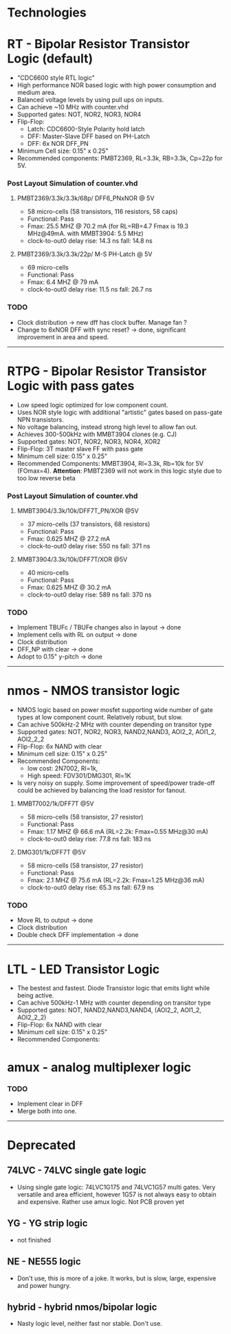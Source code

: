 
# Technologies

# RT - Bipolar Resistor Transistor Logic (default)

- "CDC6600 style RTL logic"
- High performance NOR based logic with high power consumption and medium area.
- Balanced voltage levels by using pull ups on inputs.
- Can achieve ~10 MHz with counter.vhd
- Supported gates: NOT, NOR2, NOR3, NOR4
- Flip-Flop: 
  - Latch: CDC6600-Style Polarity hold latch
  - DFF: Master-Slave DFF based on PH-Latch 
  - DFF: 6x NOR DFF_PN
- Minimum Cell size: 0.15" x 0.25"
- Recommended components: PMBT2369, RL=3.3k, RB=3.3k, Cp=22p for 5V. 
  
### Post Layout Simulation of counter.vhd
1) PMBT2369/3.3k/3.3k/68p/ DFF6_PNxNOR @ 5V 
   - 58 micro-cells (58 transistors, 116 resistors, 58 caps)
   - Functional: Pass
   - Fmax: 25.5 MHZ @ 70.2 mA  (for RL=RB=4.7 Fmax is 19.3 MHz@49mA. with MMBT3904: 5.5 MHz)
   - clock-to-out0 delay rise: 14.3 ns fall: 14.8 ns

2) PMBT2369/3.3k/3.3k/22p/ M-S PH-Latch @ 5V
   - 69 micro-cells 
   - Functional: Pass
   - Fmax: 6.4 MHZ @ 79 mA
   - clock-to-out0 delay rise: 11.5 ns fall: 26.7 ns


### TODO
-   Clock distribution -> new dff has clock buffer. Manage fan ?
-   Change to 6xNOR DFF with sync reset? -> done, significant improvement in area and speed.

---

# RTPG  -  Bipolar Resistor Transistor Logic with pass gates

- Low speed logic optimized for low component count.
- Uses NOR style logic with additional "artistic" gates based on pass-gate NPN transistors.
- No voltage balancing, instead strong high level to allow fan out. 
- Achieves 300-500kHz with MMBT3904 clones (e.g. CJ)
- Supported gates: NOT, NOR2, NOR3, NOR4, XOR2
- Flip-Flop: 3T master slave FF with pass gate
- Minimum cell size: 0.15" x 0.25"
- Recommended Components: MMBT3904, Rl=3.3k, Rb=10k for 5V (FOmax=4). **Attention**: PMBT2369 will not work in this logic style due to too low reverse beta
  
### Post Layout Simulation of counter.vhd

1) MMBT3904/3.3k/10k/DFF7T_PN/XOR @5V
   - 37 micro-cells (37 transistors, 68 resistors)
   - Functional: Pass
   - Fmax: 0.625 MHZ @ 27.2 mA  
   - clock-to-out0 delay rise: 550 ns fall: 371 ns

2) MMBT3904/3.3k/10k/DFF7T/XOR @5V
   - 40 micro-cells
   - Functional: Pass
   - Fmax: 0.625 MHZ @ 30.2 mA  
   - clock-to-out0 delay rise: 589 ns fall: 370 ns


### TODO
- Implement TBUFc / TBUFe changes also in layout -> done
- Implement cells with RL on output -> done
- Clock distribution
- DFF_NP with clear -> done
- Adopt to 0.15" y-pitch -> done

---
# nmos - NMOS transistor logic

- NMOS logic based on power mosfet supporting wide number of gate types at low component count. Relatively robust, but slow.
- Can achive 500kHz-2 MHz with counter depending on transitor type 
- Supported gates: NOT, NOR2, NOR3, NAND2,NAND3, AOI2_2, AOI1_2, AOI2_2_2
- Flip-Flop: 6x NAND with clear
- Minimum cell size: 0.15" x 0.25"
- Recommended Components: 
  - low cost: 2N7002, Rl=1k, 
  - High speed: FDV301/DMG301, Rl=1K
- Is very noisy on supply. Some improvement of speed/power trade-off could be achieved by balancing the load resistor for fanout.

1) MMBT7002/1k/DFF7T @5V
   - 58 micro-cells (58 transistor, 27 resistor)
   - Functional: Pass
   - Fmax: 1.17 MHZ @ 66.6 mA  (RL=2.2k: Fmax=0.55 MHz@30 mA)
   - clock-to-out0 delay rise: 77.8 ns fall: 183 ns

1) DMG301/1k/DFF7T @5V
   - 58 micro-cells (58 transistor, 27 resistor)
   - Functional: Pass
   - Fmax: 2.1 MHZ @ 75.6 mA  (RL=2.2k: Fmax=1.25 MHz@36 mA)
   - clock-to-out0 delay rise: 65.3 ns fall: 67.9 ns

### TODO
-   Move RL to output -> done
-   Clock distribution
-   Double check DFF implementation -> done

---
# LTL - LED Transistor Logic

- The bestest and fastest. Diode Transistor logic that emits light while being active.
- Can achive 500kHz-1 MHz with counter depending on transitor type
- Supported gates: NOT, NAND2,NAND3,NAND4, (AOI2_2, AOI1_2, AOI2_2_2)
- Flip-Flop: 6x NAND with clear
- Minimum cell size: 0.15" x 0.25"
- Recommended Components: 


# amux - analog multiplexer logic

### TODO
- Implement clear in DFF
- Merge both into one. 

---
# Deprecated

## 74LVC - 74LVC single gate logic

- Using single gate logic: 74LVC1G175 and 74LVC1G57 multi gates. Very versatile and area efficient, however 1G57 is not always easy to obtain and expensive. Rather use amux logic. Not PCB proven yet

## YG -    YG strip logic

- not finished

## NE  -    NE555 logic

- Don't use, this is more of a joke. It works, but is slow, large, expensive and power hungry.

## hybrid - hybrid nmos/bipolar logic

- Nasty logic level, neither fast nor stable. Don't use.

